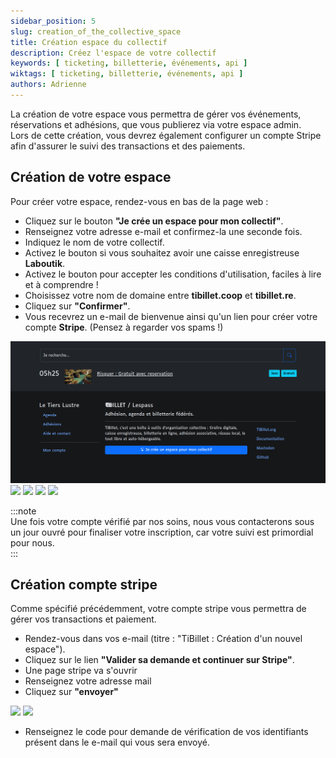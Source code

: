 ```yaml
---
sidebar_position: 5
slug: creation_of_the_collective_space
title: Création espace du collectif
description: Créez l'espace de votre collectif
keywords: [ ticketing, billetterie, événements, api ]
wiktags: [ ticketing, billetterie, événements, api ]
authors: Adrienne
---
```


La création de votre espace vous permettra de gérer vos événements, réservations et adhésions, que vous publierez via votre espace admin.  
Lors de cette création, vous devrez également configurer un compte Stripe afin d'assurer le suivi des transactions et des paiements.

## Création de votre espace 

Pour créer votre espace, rendez-vous en bas de la page web :  

- Cliquez sur le bouton **"Je crée un espace pour mon collectif"**.  
- Renseignez votre adresse e-mail et confirmez-la une seconde fois.  
- Indiquez le nom de votre collectif.  
- Activez le bouton si vous souhaitez avoir une caisse enregistreuse **Laboutik**.  
- Activez le bouton pour accepter les conditions d'utilisation, faciles à lire et à comprendre !  
- Choisissez votre nom de domaine entre **tibillet.coop** et **tibillet.re**.  
- Cliquez sur **"Confirmer"**.  
- Vous recevrez un e-mail de bienvenue ainsi qu'un lien pour créer votre compte **Stripe**. (Pensez à regarder vos spams !)

![](/img/1-bouton.png)
![](/img/creation-espace/2-a.png)
![](/img/creation-espace/2-b.png)
![](/img/creation-espace/3.png)
![](/img/creation-espace/4.png)

:::note  
Une fois votre compte vérifié par nos soins, nous vous contacterons sous un jour ouvré pour finaliser votre inscription, car votre suivi est primordial pour nous.  
:::

## Création compte stripe

Comme spécifié précédemment, votre compte stripe vous permettra de gérer vos transactions et paiement.

- Rendez-vous dans vos e-mail (titre : "TiBillet : Création d'un nouvel espace").
- Cliquez sur le lien **"Valider sa demande et continuer sur Stripe"**.
- Une page stripe va s'ouvrir 
- Renseignez votre adresse mail
- Cliquez sur **"envoyer"** 

![](/img/creation-espace/5.png)
![](/img/creation-espace/5b.png)

- Renseignez le code pour demande de vérification de vos identifiants présent dans le e-mail qui vous sera envoyé.